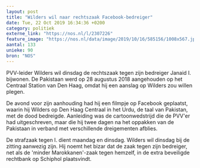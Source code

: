 ```yaml
---
layout: post
title: "Wilders wil naar rechtszaak Facebook-bedreiger"
date: Tue, 22 Oct 2019 16:34:36 +0200
category: politiek
externe_link: "https://nos.nl/l/2307226"
feature_image: "https://nos.nl/data/image/2019/10/16/585156/1008x567.jpg"
aantal: 133
unieke: 90
bron: "NOS"
---
```


<p>PVV-leider Wilders wil dinsdag de rechtszaak tegen zijn bedreiger Janaid I. bijwonen. De Pakistaan werd op 28 augustus 2018 aangehouden op het Centraal Station van Den Haag, omdat hij een aanslag op Wilders zou willen plegen.</p>
<p>De avond voor zijn aanhouding had hij een filmpje op Facebook geplaatst, waarin hij Wilders op Den Haag Centraal in het Urdu, de taal van Pakistan, met de dood bedreigde. Aanleiding was de cartoonwedstrijd die de PVV'er had uitgeschreven, maar die hij twee dagen na het oppakken van de Pakistaan in verband met verschillende dreigementen afblies.</p>
<p>De strafzaak tegen I. dient maandag en dinsdag. Wilders wil dinsdag bij de zitting aanwezig zijn. Hij noemt het bizar dat de zaak tegen zijn bedreiger, net als de 'minder Marokkanen'-zaak tegen hemzelf, in de extra beveiligde rechtbank op Schiphol plaatsvindt.</p>
